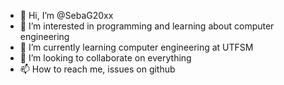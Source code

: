 - 👋 Hi, I’m @SebaG20xx
- 👀 I’m interested in programming and learning about computer engineering
- 🌱 I’m currently learning computer engineering at UTFSM
- 💞️ I’m looking to collaborate on everything
- 📫 How to reach me, issues on github

<!---
SebaG20xx/SebaG20xx is a ✨ special ✨ repository because its `README.md` (this file) appears on your GitHub profile.
You can click the Preview link to take a look at your changes.
--->
